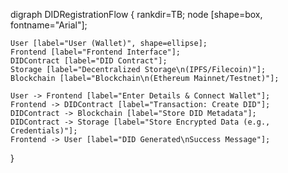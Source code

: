 digraph DIDRegistrationFlow {
    rankdir=TB;
    node [shape=box, fontname="Arial"];

    User [label="User (Wallet)", shape=ellipse];
    Frontend [label="Frontend Interface"];
    DIDContract [label="DID Contract"];
    Storage [label="Decentralized Storage\n(IPFS/Filecoin)"];
    Blockchain [label="Blockchain\n(Ethereum Mainnet/Testnet)"];

    User -> Frontend [label="Enter Details & Connect Wallet"];
    Frontend -> DIDContract [label="Transaction: Create DID"];
    DIDContract -> Blockchain [label="Store DID Metadata"];
    DIDContract -> Storage [label="Store Encrypted Data (e.g., Credentials)"];
    Frontend -> User [label="DID Generated\nSuccess Message"];
}
